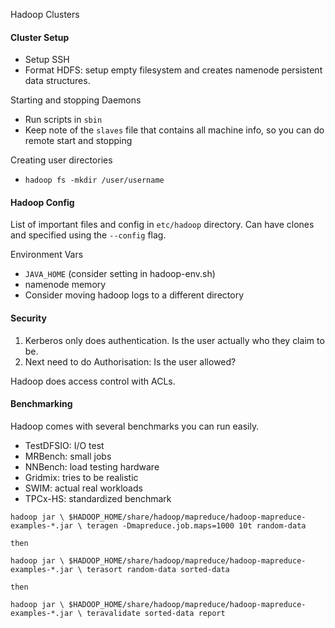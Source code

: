 Hadoop Clusters
#### Cluster Setup
- Setup SSH
- Format HDFS: setup empty filesystem and creates namenode persistent data structures.

Starting and stopping Daemons
- Run scripts in `sbin`
- Keep note of the `slaves` file that contains all machine info, so you can do remote start and stopping

Creating user directories
- `hadoop fs -mkdir /user/username`

#### Hadoop Config
List of important files and config in `etc/hadoop` directory. Can have clones and specified using the `--config` flag.

Environment Vars
- `JAVA_HOME` (consider setting in hadoop-env.sh)
- namenode memory
- Consider moving hadoop logs to a different directory

#### Security
1. Kerberos only does authentication. Is the user actually who they claim to be.
2. Next need to do Authorisation: Is the user allowed?

Hadoop does access control with ACLs.
#### Benchmarking
Hadoop comes with several benchmarks you can run easily.
- TestDFSIO: I/O test
- MRBench: small jobs
- NNBench: load testing hardware
- Gridmix: tries to be realistic
- SWIM: actual real workloads
- TPCx-HS: standardized benchmark

```
hadoop jar \ $HADOOP_HOME/share/hadoop/mapreduce/hadoop-mapreduce-examples-*.jar \ teragen -Dmapreduce.job.maps=1000 10t random-data

then

hadoop jar \ $HADOOP_HOME/share/hadoop/mapreduce/hadoop-mapreduce-examples-*.jar \ terasort random-data sorted-data

then

hadoop jar \ $HADOOP_HOME/share/hadoop/mapreduce/hadoop-mapreduce-examples-*.jar \ teravalidate sorted-data report
```
